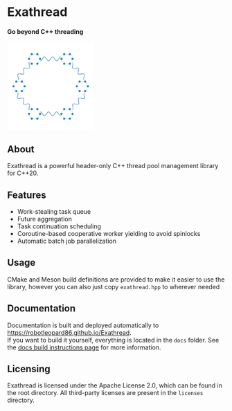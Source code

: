 # Exathread
#### Go beyond C++ threading  

<img src="exathread_logo.png" width="200px" />

## About
Exathread is a powerful header-only C++ thread pool management library for C++20.

## Features
* Work-stealing task queue
* Future aggregation
* Task continuation scheduling
* Coroutine-based cooperative worker yielding to avoid spinlocks
* Automatic batch job parallelization

## Usage
CMake and Meson build definitions are provided to make it easier to use the library, however you can also just copy `exathread.hpp` to wherever needed

## Documentation
Documentation is built and deployed automatically to https://robotleopard86.github.io/Exathread.  
If you want to build it yourself, everything is located in the `docs` folder. See the [docs build instructions page](docs/README.md) for more information.

## Licensing
Exathread is licensed under the Apache License 2.0, which can be found in the root directory. All third-party licenses are present in the `licenses` directory.
